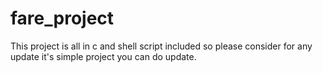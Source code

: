 # fare_project
This project is all in c and shell script included so please consider for any update
it's simple project you can do update.